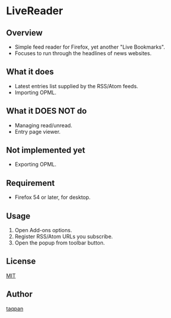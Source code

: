 # LiveReader

## Overview
- Simple feed reader for Firefox, yet another "Live Bookmarks".
- Focuses to run through the headlines of news websites.

## What it does
- Latest entries list supplied by the RSS/Atom feeds.
- Importing OPML.

## What it DOES NOT do
- Managing read/unread.
- Entry page viewer.

## Not implemented yet
- Exporting OPML.

## Requirement
- Firefox 54 or later, for desktop.

## Usage
1. Open Add-ons options.
2. Register RSS/Atom URLs you subscribe.
3. Open the popup from toolbar button.

## License
[MIT](https://github.com/taqpan/live-reader/blob/master/LICENSE)

## Author
[taqpan](https://github.com/taqpan)
